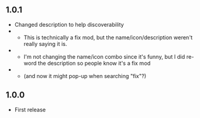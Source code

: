 ## 1.0.1
- Changed description to help discoverability
- - This is technically a fix mod, but the name/icon/description weren't really saying it is.
- - I'm not changing the name/icon combo since it's funny, but I did re-word the description so people know it's a fix mod
- - (and now it might pop-up when searching "fix"?)

## 1.0.0

- First release